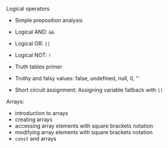 Logical operators
- Simple preposition analysis
- Logical AND: `&&` 
- Logical OR: `||` 
- Logical NOT: `!`
- Truth tables primer

- Truthy and falsy values: false, undefined, null, 0, ''
- Short circuit assignment: Assigning variable fallback with `||`

Arrays:
- introduction to arrays
- creating arrays
- accessing array elements with square brackets notation
- modifying array elements with square brackets notation
- `const` and arrays

